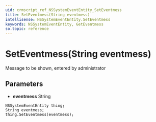 ```yaml
---
uid: crmscript_ref_NSSystemEventEntity_SetEventmess
title: SetEventmess(String eventmess)
intellisense: NSSystemEventEntity.SetEventmess
keywords: NSSystemEventEntity, GetEventmess
so.topic: reference
---
```


# SetEventmess(String eventmess)

Message to be shown, entered by administrator

## Parameters

* **eventmess** String

```crmscript
NSSystemEventEntity thing;
String eventmess;
thing.SetEventmess(eventmess);
```

